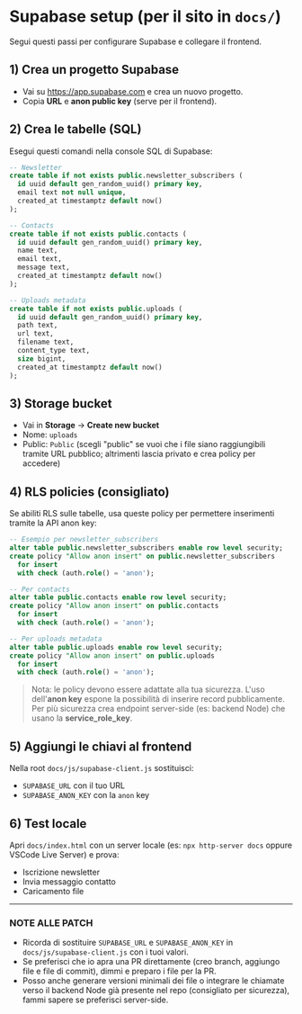 # Supabase setup (per il sito in `docs/`)

Segui questi passi per configurare Supabase e collegare il frontend.

## 1) Crea un progetto Supabase
- Vai su https://app.supabase.com e crea un nuovo progetto.
- Copia **URL** e **anon public key** (serve per il frontend).

## 2) Crea le tabelle (SQL)
Esegui questi comandi nella console SQL di Supabase:

```sql
-- Newsletter
create table if not exists public.newsletter_subscribers (
  id uuid default gen_random_uuid() primary key,
  email text not null unique,
  created_at timestamptz default now()
);

-- Contacts
create table if not exists public.contacts (
  id uuid default gen_random_uuid() primary key,
  name text,
  email text,
  message text,
  created_at timestamptz default now()
);

-- Uploads metadata
create table if not exists public.uploads (
  id uuid default gen_random_uuid() primary key,
  path text,
  url text,
  filename text,
  content_type text,
  size bigint,
  created_at timestamptz default now()
);
```

## 3) Storage bucket

* Vai in **Storage** → **Create new bucket**
* Nome: `uploads`
* Public: `Public` (scegli "public" se vuoi che i file siano raggiungibili tramite URL pubblico; altrimenti lascia privato e crea policy per accedere)

## 4) RLS policies (consigliato)

Se abiliti RLS sulle tabelle, usa queste policy per permettere inserimenti tramite la API anon key:

```sql
-- Esempio per newsletter_subscribers
alter table public.newsletter_subscribers enable row level security;
create policy "Allow anon insert" on public.newsletter_subscribers
  for insert
  with check (auth.role() = 'anon');

-- Per contacts
alter table public.contacts enable row level security;
create policy "Allow anon insert" on public.contacts
  for insert
  with check (auth.role() = 'anon');

-- Per uploads metadata
alter table public.uploads enable row level security;
create policy "Allow anon insert" on public.uploads
  for insert
  with check (auth.role() = 'anon');
```

> Nota: le policy devono essere adattate alla tua sicurezza. L'uso dell'**anon key** espone la possibilità di inserire record pubblicamente. Per più sicurezza crea endpoint server-side (es: backend Node) che usano la **service_role_key**.

## 5) Aggiungi le chiavi al frontend

Nella root `docs/js/supabase-client.js` sostituisci:

* `SUPABASE_URL` con il tuo URL
* `SUPABASE_ANON_KEY` con la `anon` key

## 6) Test locale

Apri `docs/index.html` con un server locale (es: `npx http-server docs` oppure VSCode Live Server) e prova:

* Iscrizione newsletter
* Invia messaggio contatto
* Caricamento file

---

### NOTE ALLE PATCH
- Ricorda di sostituire `SUPABASE_URL` e `SUPABASE_ANON_KEY` in `docs/js/supabase-client.js` con i tuoi valori.
- Se preferisci che io apra una PR direttamente (creo branch, aggiungo file e file di commit), dimmi e preparo i file per la PR.
- Posso anche generare versioni minimali dei file o integrare le chiamate verso il backend Node già presente nel repo (consigliato per sicurezza), fammi sapere se preferisci server-side.

